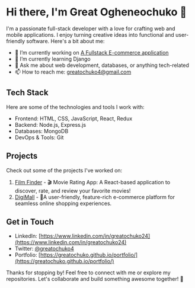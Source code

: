 # Hi there, I'm Great Ogheneochuko 👋

I'm a passionate full-stack developer with a love for crafting web and mobile applications. I enjoy turning creative ideas into functional and user-friendly software. Here's a bit about me:

- 🔭 I’m currently working on  [A Fullstack E-commerce application](https://github.com/greatochuko/digimall)
- 🌱 I’m currently learning Django
- 💬 Ask me about web development, databases, or anything tech-related
- 📫 How to reach me: [greatochuko4@gmail.com](mailto:greatochuko4@gmail.com)

## Tech Stack
Here are some of the technologies and tools I work with:

- Frontend: HTML, CSS, JavaScript, React, Redux
- Backend: Node.js, Express.js
- Databases: MongoDB
- DevOps & Tools: Git

## Projects
Check out some of the projects I've worked on:

1. [Film Finder](https://github.com/greatochuko/film-finder) - 🎬 Movie Rating App: A React-based application to discover, rate, and review your favorite movies!
2. [DigiMall](https://github.com/greatochuko/digimall) -  🛒A user-friendly, feature-rich e-commerce platform for seamless online shopping experiences.


## Get in Touch
- LinkedIn: [https://www.linkedin.com/in/greatochuko24](https://www.linkedin.com/in/greatochuko24)
- Twitter: [@greatochuko4](https://twitter.com/greatochuko4)
- Portfolio: [https://greatochuko.github.io/portfolio/](https://greatochuko.github.io/portfolio/)

Thanks for stopping by! Feel free to connect with me or explore my repositories. Let's collaborate and build something awesome together! 🚀
